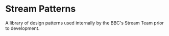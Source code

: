 Stream Patterns
===============

A library of design patterns used internally by the BBC's Stream Team prior to development.
